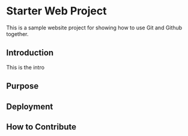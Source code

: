 # Starter Web Project

This is a sample website project for showing how to use Git and Github together.

## Introduction

This is the intro

## Purpose

## Deployment

## How to Contribute
